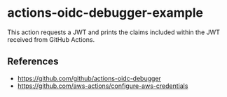 # actions-oidc-debugger-example

This action requests a JWT and prints the claims included within the JWT received from GitHub Actions.

## References
- https://github.com/github/actions-oidc-debugger
- https://github.com/aws-actions/configure-aws-credentials

